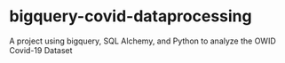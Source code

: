 # bigquery-covid-dataprocessing
A project using bigquery, SQL Alchemy, and Python to analyze the OWID Covid-19 Dataset
